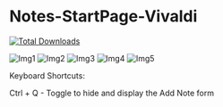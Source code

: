 # Notes-StartPage-Vivaldi

[![Total Downloads](https://img.shields.io/github/downloads/mrakesh0608/Notes-StartPage-Vivaldi/total.svg?style=for-the-badge)](https://github.com/mrakesh0608/Notes-StartPage-Vivaldi/releases)

![Img1](https://user-images.githubusercontent.com/101246871/221579703-5be6db21-d935-42a8-8806-aeee3772e261.jpeg)
![Img2](https://user-images.githubusercontent.com/101246871/221579722-360113bb-be15-40e4-ad69-d1235f10ce80.jpeg)
![Img3](https://user-images.githubusercontent.com/101246871/221579729-86d66165-0042-4ef6-8f30-ceb890f88479.jpeg)
![Img4](https://user-images.githubusercontent.com/101246871/221579719-92a4072d-4149-48d0-9402-88392997b421.jpeg)
![Img5](https://user-images.githubusercontent.com/101246871/221579716-fb3dd78a-3f28-4ca5-a054-f10302de4416.jpeg)

Keyboard Shortcuts:

Ctrl + Q  - Toggle to hide and display the Add Note form
